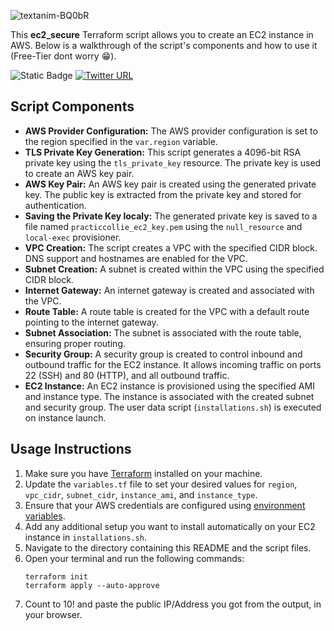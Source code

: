 ![textanim-BQ0bR](https://github.com/practiccollie/ec2_secure/assets/97513174/3ff4ab6b-e647-440f-97c6-d6dc5b864ded)


This **ec2_secure** Terraform script allows you to create an EC2 instance in AWS. Below is a walkthrough of the script's components and how to use it (Free-Tier dont worry :grin:).

![Static Badge](https://img.shields.io/badge/Terraform-awscli-blue)
[![Twitter URL](https://img.shields.io/twitter/url/https/twitter.com/practiccollie?style=social)](https://twitter.com/practiccollie)




## Script Components

- **AWS Provider Configuration:** The AWS provider configuration is set to the region specified in the `var.region` variable.
- **TLS Private Key Generation:** This script generates a 4096-bit RSA private key using the `tls_private_key` resource. The private key is used to create an AWS key pair.
- **AWS Key Pair:** An AWS key pair is created using the generated private key. The public key is extracted from the private key and stored for authentication.
- **Saving the Private Key localy:** The generated private key is saved to a file named `practiccollie_ec2_key.pem` using the `null_resource` and `local-exec` provisioner.
- **VPC Creation:** The script creates a VPC with the specified CIDR block. DNS support and hostnames are enabled for the VPC.
- **Subnet Creation:** A subnet is created within the VPC using the specified CIDR block.
- **Internet Gateway:** An internet gateway is created and associated with the VPC.
- **Route Table:** A route table is created for the VPC with a default route pointing to the internet gateway.
- **Subnet Association:** The subnet is associated with the route table, ensuring proper routing.
- **Security Group:** A security group is created to control inbound and outbound traffic for the EC2 instance. It allows incoming traffic on ports 22 (SSH) and 80 (HTTP), and all outbound traffic.
- **EC2 Instance:** An EC2 instance is provisioned using the specified AMI and instance type. The instance is associated with the created subnet and security group. The user data script (`installations.sh`) is executed on instance launch.

## Usage Instructions

1. Make sure you have [Terraform](https://www.terraform.io/downloads.html) installed on your machine.
2. Update the `variables.tf` file to set your desired values for `region`, `vpc_cidr`, `subnet_cidr`, `instance_ami`, and `instance_type`.
3. Ensure that your AWS credentials are configured using [environment variables](https://docs.aws.amazon.com/cli/latest/userguide/cli-configure-envvars.html).
4. Add any additional setup you want to install automatically on your EC2 instance in `installations.sh`.
5. Navigate to the directory containing this README and the script files.
6. Open your terminal and run the following commands: 
   ```
   terraform init
   terraform apply --auto-approve
   ```
7. Count to 10! and paste the public IP/Address you got from the output, in your browser.
